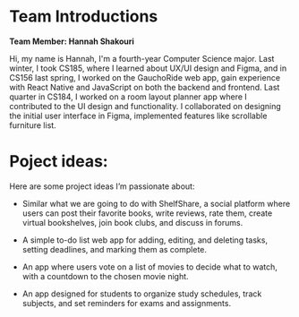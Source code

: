 # Team Introductions

**Team Member: Hannah Shakouri**  

Hi, my name is Hannah, I'm a fourth-year Computer Science major. Last winter, I took CS185, where I learned about UX/UI design and Figma, and in CS156 last spring, I worked on the GauchoRide web app, gain experience with React Native and JavaScript on both the backend and frontend. Last quarter in CS184, I worked on a room layout planner app where I contributed to the UI design and functionality. I collaborated on designing the initial user interface in Figma, implemented features like scrollable furniture list.

# Poject ideas:

Here are some project ideas I’m passionate about:
- Similar what we are going to do with ShelfShare, a social platform where users can post their favorite books, write reviews, rate them, create virtual bookshelves, join book clubs, and discuss in forums.

- A simple to-do list web app for adding, editing, and deleting tasks, setting deadlines, and marking them as complete.
- An app where users vote on a list of movies to decide what to watch, with a countdown to the chosen movie night.
- An app designed for students to organize study schedules, track subjects, and set reminders for exams and assignments.